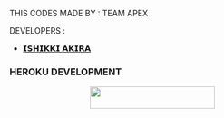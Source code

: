 THIS CODES MADE BY : TEAM APEX 

DEVELOPERS :
- [𝗜𝗦𝗛𝗜𝗞𝗞𝗜 𝗔𝗞𝗜𝗥𝗔](https://t.me/AKIRA_ISHIKKI)  


### HEROKU DEVELOPMENT 
<p align="center"><a href="https://dashboard.heroku.com/new?template=https://github.com/ashui501/Edit-Guardian"> <img src="https://img.shields.io/badge/Deploy%20On%20Heroku-black?style=for-the-badge&logo=heroku" width="220" height="38.45"/></a></p>
